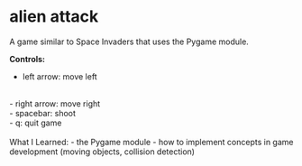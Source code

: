 # alien attack

A game similar to Space Invaders that uses the Pygame module.

<strong>Controls:</strong>
<br>
- left arrow: move left
<br>
- right arrow: move right
<br>
- spacebar: shoot
<br>
- q: quit game
<br><br>
What I Learned:
- the Pygame module
- how to implement concepts in game development (moving objects, collision detection)
